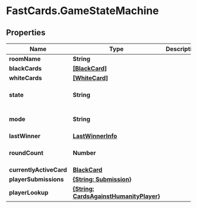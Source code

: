 # FastCards.GameStateMachine

## Properties

Name | Type | Description | Notes
------------ | ------------- | ------------- | -------------
**roomName** | **String** |  | 
**blackCards** | [**[BlackCard]**](BlackCard.md) |  | 
**whiteCards** | [**[WhiteCard]**](WhiteCard.md) |  | 
**state** | **String** |  | [optional] [default to &#39;STARTING&#39;]
**mode** | **String** |  | [optional] [default to &#39;NORMAL&#39;]
**lastWinner** | [**LastWinnerInfo**](LastWinnerInfo.md) |  | [optional] 
**roundCount** | **Number** |  | [optional] [default to 0]
**currentlyActiveCard** | [**BlackCard**](BlackCard.md) |  | [optional] 
**playerSubmissions** | [**{String: Submission}**](Submission.md) |  | [optional] 
**playerLookup** | [**{String: CardsAgainstHumanityPlayer}**](CardsAgainstHumanityPlayer.md) |  | [optional] 


